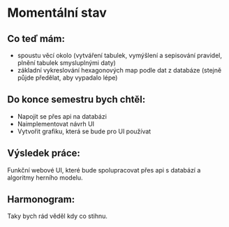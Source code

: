 # Momentální stav
## Co teď mám:
- spoustu věcí okolo (vytváření tabulek, vymýšlení a 
sepisování pravidel, plnění tabulek smysluplnými daty)
- základní vykreslování hexagonových map podle dat z databáze
(stejně půjde předělat, aby vypadalo lépe)

## Do konce semestru bych chtěl:
- Napojit se přes api na databázi
- Naimplementovat návrh UI
- Vytvořit grafiku, která se bude pro UI používat

## Výsledek práce:
Funkční webové UI, které bude spolupracovat přes api s databází a algoritmy
herního modelu.

## Harmonogram:
Taky bych rád věděl kdy co stihnu.